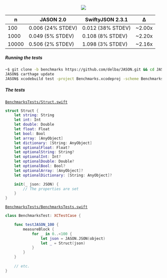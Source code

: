 <p align="center">
<img src="https://github.com/delba/JASON/raw/assets/JASON.png">
</p>

n      | JASON 2.0         | SwiftyJSON 2.3.1  | Δ
------ | ----------------- | ----------------- | -------
100    | 0.006 (24% STDEV) | 0.012 (38% STDEV) | ~2.00x
1000   | 0.049 (5% STDEV)  | 0.108 (8% STDEV)  | ~2.20x
10000  | 0.506 (2% STDEV)  | 1.098 (3% STDEV)  | ~2.16x

##### Running the tests

```bash
~$ git clone -b benchmarks https://github.com/delba/JASON.git && cd JASON
JASON$ carthage update
JASON$ xcodebuild test -project Benchmarks.xcodeproj -scheme Benchmarks -destination "platform=iOS Simulator,name=iPhone 6s"
```

##### The tests

[`BenchmarksTests/Struct.swift`](https://github.com/delba/JASON/blob/benchmarks/BenchmarksTests/Struct.swift)

```swift
struct Struct {
    let string: String
    let int: Int
    let double: Double
    let float: Float
    let bool: Bool
    let array: [AnyObject]
    let dictionary: [String: AnyObject]
    let optionalFloat: Float?
    let optionalString: String?
    let optionalInt: Int?
    let optionalDouble: Double?
    let optionalBool: Bool?
    let optionalArray: [AnyObject]?
    let optionalDictionary: [String: AnyObject]?

    init(_ json: JSON) {
        // The properties are set
    }
}
```

[`BenchmarksTests/BenchmarksTests.swift`](https://github.com/delba/JASON/blob/benchmarks/BenchmarksTests/BenchmarksTests.swift)

```swift
class BenchmarksTest: XCTestCase {

    func testJASON_100 {
        measureBlock {
            for _ in 0..<100 {
                let json = JASON.JSON(object)
                let _ = Struct(json)
            }
        }
    }
    
    // etc.
}
```
